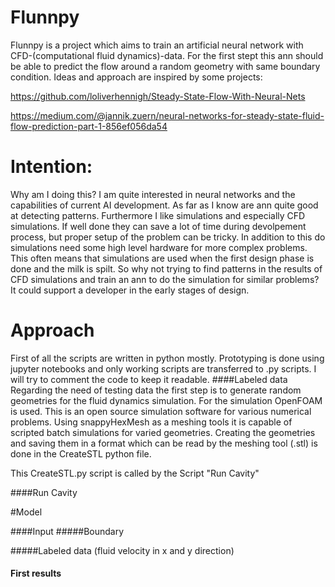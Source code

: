 # Flunnpy
Flunnpy is a project which aims to train an artificial neural network with CFD-(computational fluid dynamics)-data. For the first stept this ann should be able to predict the flow around a random geometry with same boundary condition. Ideas and approach are inspired by some projects:

https://github.com/loliverhennigh/Steady-State-Flow-With-Neural-Nets

https://medium.com/@jannik.zuern/neural-networks-for-steady-state-fluid-flow-prediction-part-1-856ef056da54

# Intention:
Why am I doing this? I am quite interested in neural networks and the capabilities of current AI development. As far as I know are ann quite good at detecting patterns. 
Furthermore I like simulations and especially CFD simulations. If well done they can save a lot of time during devolpement process, but proper setup of the problem can be tricky. In addition to this do simulations need some high level hardware for more complex problems. This often means that simulations are used when the first design phase is done and the milk is spilt. 
So why not trying to find patterns in the results of CFD simulations and train an ann to do the simulation for similar problems? It could support a developer in the early stages of design.

# Approach
First of all the scripts are written in python mostly. Prototyping is done using jupyter notebooks and only working scripts are transferred to .py scripts.  I will try to comment the code to keep it readable.
####Labeled data
Regarding the need of testing data the first step is to generate random geometries for the fluid dynamics simulation. For the simulation OpenFOAM is used. This is an open source simulation software for various numerical problems. Using snappyHexMesh as a meshing tools it is capable of scripted batch simulations for varied geometries. 
Creating the geometries and saving them in a format which can be read by the meshing tool (.stl) is done in the CreateSTL python file. 

This CreateSTL.py script is called by the Script "Run Cavity"

####Run Cavity



#Model

####Input
#####Boundary

#####Labeled data (fluid velocity in x and y direction) 

#### First results
